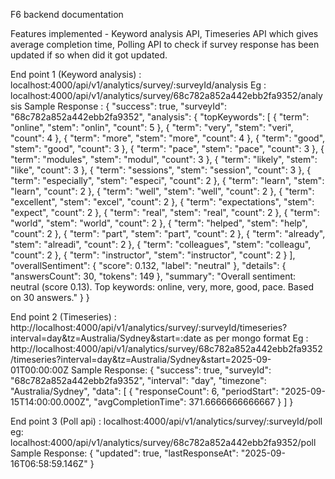 F6 backend documentation

Features implemented - Keyword analysis API, Timeseries API which gives average completion time, Polling API to check if survey response has been updated if so when did it got updated.

End point 1 (Keyword analysis) : localhost:4000/api/v1/analytics/survey/:surveyId/analysis
Eg : localhost:4000/api/v1/analytics/survey/68c782a852a442ebb2fa9352/analysis
Sample Response : 
{
	"success": true,
	"surveyId": "68c782a852a442ebb2fa9352",
	"analysis": {
		"topKeywords": [
			{
				"term": "online",
				"stem": "onlin",
				"count": 5
			},
			{
				"term": "very",
				"stem": "veri",
				"count": 4
			},
			{
				"term": "more",
				"stem": "more",
				"count": 4
			},
			{
				"term": "good",
				"stem": "good",
				"count": 3
			},
			{
				"term": "pace",
				"stem": "pace",
				"count": 3
			},
			{
				"term": "modules",
				"stem": "modul",
				"count": 3
			},
			{
				"term": "likely",
				"stem": "like",
				"count": 3
			},
			{
				"term": "sessions",
				"stem": "session",
				"count": 3
			},
			{
				"term": "especially",
				"stem": "especi",
				"count": 2
			},
			{
				"term": "learn",
				"stem": "learn",
				"count": 2
			},
			{
				"term": "well",
				"stem": "well",
				"count": 2
			},
			{
				"term": "excellent",
				"stem": "excel",
				"count": 2
			},
			{
				"term": "expectations",
				"stem": "expect",
				"count": 2
			},
			{
				"term": "real",
				"stem": "real",
				"count": 2
			},
			{
				"term": "world",
				"stem": "world",
				"count": 2
			},
			{
				"term": "helped",
				"stem": "help",
				"count": 2
			},
			{
				"term": "part",
				"stem": "part",
				"count": 2
			},
			{
				"term": "already",
				"stem": "alreadi",
				"count": 2
			},
			{
				"term": "colleagues",
				"stem": "colleagu",
				"count": 2
			},
			{
				"term": "instructor",
				"stem": "instructor",
				"count": 2
			}
		],
		"overallSentiment": {
			"score": 0.132,
			"label": "neutral"
		},
		"details": {
			"answersCount": 30,
			"tokens": 149
		},
		"summary": "Overall sentiment: neutral (score 0.13). Top keywords: online, very, more, good, pace. Based on 30 answers."
	}
}

End point 2 (Timeseries) : http://localhost:4000/api/v1/analytics/survey/:surveyId/timeseries?interval=day&tz=Australia/Sydney&start=:date as per mongo format
Eg : http://localhost:4000/api/v1/analytics/survey/68c782a852a442ebb2fa9352/timeseries?interval=day&tz=Australia/Sydney&start=2025-09-01T00:00:00Z
Sample Response:
{
	"success": true,
	"surveyId": "68c782a852a442ebb2fa9352",
	"interval": "day",
	"timezone": "Australia/Sydney",
	"data": [
		{
			"responseCount": 6,
			"periodStart": "2025-09-15T14:00:00.000Z",
			"avgCompletionTime": 371.6666666666667
		}
	]
}

End point 3 (Poll api) : localhost:4000/api/v1/analytics/survey/:surveyId/poll
eg: localhost:4000/api/v1/analytics/survey/68c782a852a442ebb2fa9352/poll
Sample Response:
{
	"updated": true,
	"lastResponseAt": "2025-09-16T06:58:59.146Z"
}
